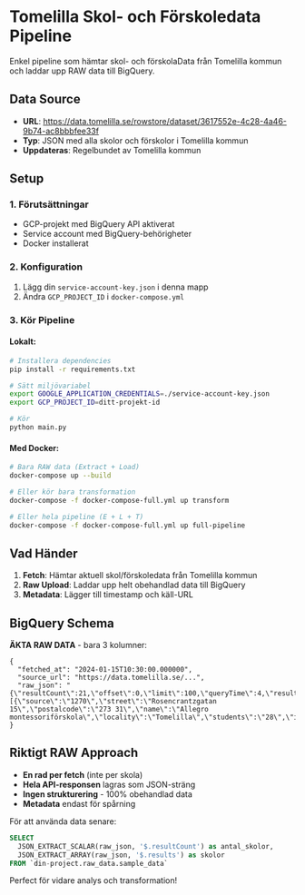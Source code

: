 # Tomelilla Skol- och Förskoledata Pipeline

Enkel pipeline som hämtar skol- och förskolaData från Tomelilla kommun och laddar upp RAW data till BigQuery.

## Data Source
- **URL**: https://data.tomelilla.se/rowstore/dataset/3617552e-4c28-4a46-9b74-ac8bbbfee33f
- **Typ**: JSON med alla skolor och förskolor i Tomelilla kommun
- **Uppdateras**: Regelbundet av Tomelilla kommun

## Setup

### 1. Förutsättningar
- GCP-projekt med BigQuery API aktiverat
- Service account med BigQuery-behörigheter
- Docker installerat

### 2. Konfiguration
1. Lägg din `service-account-key.json` i denna mapp
2. Ändra `GCP_PROJECT_ID` i `docker-compose.yml`

### 3. Kör Pipeline

#### Lokalt:
```bash
# Installera dependencies
pip install -r requirements.txt

# Sätt miljövariabel
export GOOGLE_APPLICATION_CREDENTIALS=./service-account-key.json
export GCP_PROJECT_ID=ditt-projekt-id

# Kör
python main.py
```

#### Med Docker:
```bash
# Bara RAW data (Extract + Load)
docker-compose up --build

# Eller kör bara transformation
docker-compose -f docker-compose-full.yml up transform

# Eller hela pipeline (E + L + T)
docker-compose -f docker-compose-full.yml up full-pipeline
```

## Vad Händer

1. **Fetch**: Hämtar aktuell skol/förskoledata från Tomelilla kommun  
2. **Raw Upload**: Laddar upp helt obehandlad data till BigQuery
3. **Metadata**: Lägger till timestamp och käll-URL

## BigQuery Schema

**ÄKTA RAW DATA** - bara 3 kolumner:
```
{
  "fetched_at": "2024-01-15T10:30:00.000000",
  "source_url": "https://data.tomelilla.se/...",
  "raw_json": "{\"resultCount\":21,\"offset\":0,\"limit\":100,\"queryTime\":4,\"results\":[{\"source\":\"1270\",\"street\":\"Rosencrantzgatan 15\",\"postalcode\":\"273 31\",\"name\":\"Allegro montessoriförskola\",\"locality\":\"Tomelilla\",\"students\":\"28\",\"id\":\"200\",\"type\":\"FS\",\"operation\":\"F\",\"lat\":\"55.54253094\",\"url\":\"http://forskolanallegro.se/\",\"long\":\"13.94951848\"}...]}"
}
```

## Riktigt RAW Approach

- **En rad per fetch** (inte per skola)
- **Hela API-responsen** lagras som JSON-sträng
- **Ingen strukturering** - 100% obehandlad data
- **Metadata** endast för spårning

För att använda data senare:
```sql
SELECT 
  JSON_EXTRACT_SCALAR(raw_json, '$.resultCount') as antal_skolor,
  JSON_EXTRACT_ARRAY(raw_json, '$.results') as skolor
FROM `din-project.raw_data.sample_data`
```

Perfect för vidare analys och transformation!
